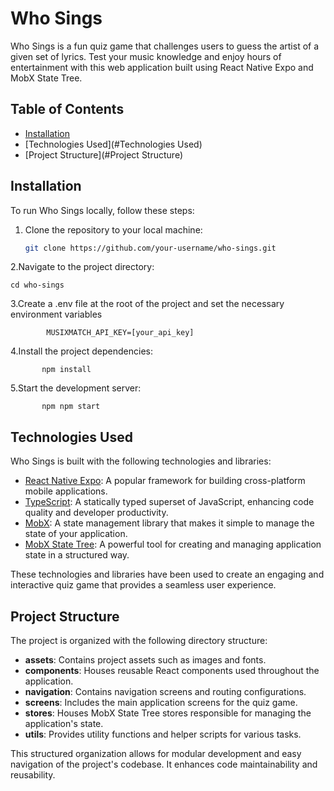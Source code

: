 # Who Sings

Who Sings is a fun quiz game that challenges users to guess the artist of a given set of lyrics. Test your music knowledge and enjoy hours of entertainment with this web application built using React Native Expo and MobX State Tree.

## Table of Contents
- [Installation](#installation)
- [Technologies Used](#Technologies Used)
- [Project Structure](#Project Structure)

## Installation

To run Who Sings locally, follow these steps:

1. Clone the repository to your local machine:

   ```bash
   git clone https://github.com/your-username/who-sings.git

2.Navigate to the project directory:

  ```
  cd who-sings
  ```

3.Create a .env file at the root of the project and set the necessary environment variables

```
        MUSIXMATCH_API_KEY=[your_api_key]

```

4.Install the project dependencies:

```
       npm install
```
5.Start the development server:
```
       npm npm start
```
## Technologies Used

Who Sings is built with the following technologies and libraries:

- [React Native Expo](https://expo.dev/): A popular framework for building cross-platform mobile applications.
- [TypeScript](https://www.typescriptlang.org/): A statically typed superset of JavaScript, enhancing code quality and developer productivity.
- [MobX](https://mobx.js.org/): A state management library that makes it simple to manage the state of your application.
- [MobX State Tree](https://mobx-state-tree.js.org/): A powerful tool for creating and managing application state in a structured way.

These technologies and libraries have been used to create an engaging and interactive quiz game that provides a seamless user experience.

## Project Structure

The project is organized with the following directory structure:

- **assets**: Contains project assets such as images and fonts.
- **components**: Houses reusable React components used throughout the application.
- **navigation**: Contains navigation screens and routing configurations.
- **screens**: Includes the main application screens for the quiz game.
- **stores**: Houses MobX State Tree stores responsible for managing the application's state.
- **utils**: Provides utility functions and helper scripts for various tasks.

This structured organization allows for modular development and easy navigation of the project's codebase. It enhances code maintainability and reusability.

